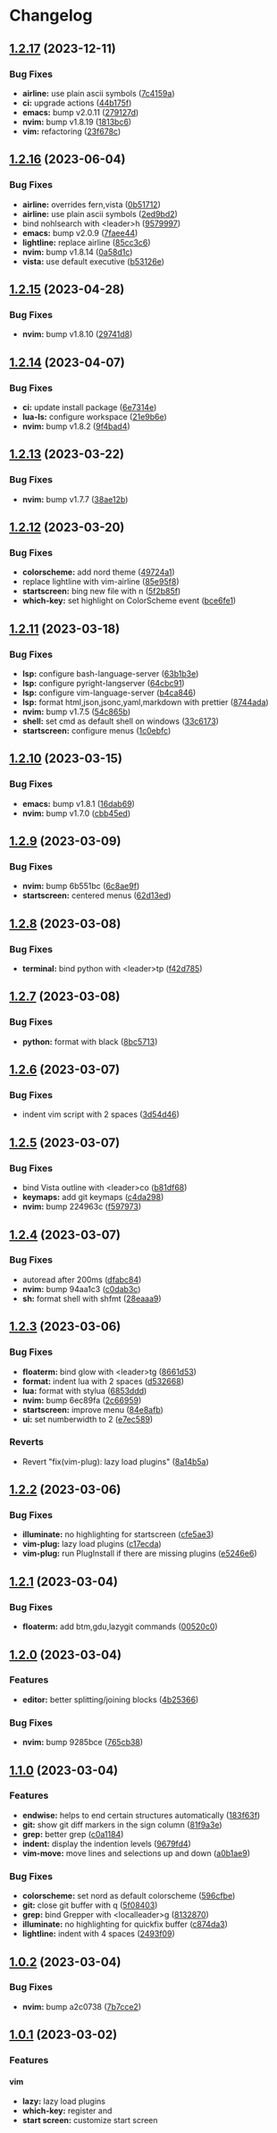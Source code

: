# Changelog

## [1.2.17](https://github.com/xuchengpeng/dotfiles/compare/v1.2.16...v1.2.17) (2023-12-11)


### Bug Fixes

* **airline:** use plain ascii symbols ([7c4159a](https://github.com/xuchengpeng/dotfiles/commit/7c4159af57df3f2fd24f072240ee42677cdb73d8))
* **ci:** upgrade actions ([44b175f](https://github.com/xuchengpeng/dotfiles/commit/44b175fa25af36bd46f933f75f46ce4c8d362d96))
* **emacs:** bump v2.0.11 ([279127d](https://github.com/xuchengpeng/dotfiles/commit/279127dbeb658c9e04aeb6a74b08507aabf05525))
* **nvim:** bump v1.8.19 ([1813bc6](https://github.com/xuchengpeng/dotfiles/commit/1813bc65508419d82da566497e47f6a0d9adc32e))
* **vim:** refactoring ([23f678c](https://github.com/xuchengpeng/dotfiles/commit/23f678c6c9db623a89cc894a4334b166e9f2e3ca))

## [1.2.16](https://github.com/xuchengpeng/dotfiles/compare/v1.2.15...v1.2.16) (2023-06-04)


### Bug Fixes

* **airline:** overrides fern,vista ([0b51712](https://github.com/xuchengpeng/dotfiles/commit/0b51712fd3d6b7cc7d73a366baaa1ce0e3dc13b8))
* **airline:** use plain ascii symbols ([2ed9bd2](https://github.com/xuchengpeng/dotfiles/commit/2ed9bd27e4a894eeca124260283c968d71da4ae5))
* bind nohlsearch with &lt;leader&gt;h ([9579997](https://github.com/xuchengpeng/dotfiles/commit/9579997853dd107efb34ecd77393133201211d6a))
* **emacs:** bump v2.0.9 ([7faee44](https://github.com/xuchengpeng/dotfiles/commit/7faee44f179a5d7ea94fae1f5304a5fcb1cfa1d3))
* **lightline:** replace airline ([85cc3c6](https://github.com/xuchengpeng/dotfiles/commit/85cc3c6343a7319df68a933a355b74c398cb0386))
* **nvim:** bump v1.8.14 ([0a58d1c](https://github.com/xuchengpeng/dotfiles/commit/0a58d1c9c89d5d40238d84d1dd877e5b3c203fd8))
* **vista:** use default executive ([b53126e](https://github.com/xuchengpeng/dotfiles/commit/b53126ed2a66a8009f93ce4391d502a3e3e780e3))

## [1.2.15](https://github.com/xuchengpeng/dotfiles/compare/v1.2.14...v1.2.15) (2023-04-28)


### Bug Fixes

* **nvim:** bump v1.8.10 ([29741d8](https://github.com/xuchengpeng/dotfiles/commit/29741d874cb7aa69af877b32bbd78c4b07502c8d))

## [1.2.14](https://github.com/xuchengpeng/dotfiles/compare/v1.2.13...v1.2.14) (2023-04-07)


### Bug Fixes

* **ci:** update install package ([6e7314e](https://github.com/xuchengpeng/dotfiles/commit/6e7314e09de5e8d1dd92f3d43480508e4ebd650a))
* **lua-ls:** configure workspace ([21e9b6e](https://github.com/xuchengpeng/dotfiles/commit/21e9b6e7261a2b11fda2f344cff57ac96fd75063))
* **nvim:** bump v1.8.2 ([9f4bad4](https://github.com/xuchengpeng/dotfiles/commit/9f4bad47c2222f0ab744e53ca3129a4d3196b99b))

## [1.2.13](https://github.com/xuchengpeng/dotfiles/compare/v1.2.12...v1.2.13) (2023-03-22)


### Bug Fixes

* **nvim:** bump v1.7.7 ([38ae12b](https://github.com/xuchengpeng/dotfiles/commit/38ae12b3af48bc7211c850bba9059c03e058831c))

## [1.2.12](https://github.com/xuchengpeng/dotfiles/compare/v1.2.11...v1.2.12) (2023-03-20)


### Bug Fixes

* **colorscheme:** add nord theme ([49724a1](https://github.com/xuchengpeng/dotfiles/commit/49724a1a62171defaf426e83e3024c10adbd9cb4))
* replace lightline with vim-airline ([85e95f8](https://github.com/xuchengpeng/dotfiles/commit/85e95f8804b7271299aa1f7369e2c4afb047dbe7))
* **startscreen:** bing new file with n ([5f2b85f](https://github.com/xuchengpeng/dotfiles/commit/5f2b85febb02088519f71d58f8fafe357df69460))
* **which-key:** set highlight on ColorScheme event ([bce6fe1](https://github.com/xuchengpeng/dotfiles/commit/bce6fe1818636b9b7fb4c0aa3485d7600545e180))

## [1.2.11](https://github.com/xuchengpeng/dotfiles/compare/v1.2.10...v1.2.11) (2023-03-18)


### Bug Fixes

* **lsp:** configure bash-language-server ([63b1b3e](https://github.com/xuchengpeng/dotfiles/commit/63b1b3e988ea5bb804016a37bfc471d7249bec69))
* **lsp:** configure pyright-langserver ([64cbc91](https://github.com/xuchengpeng/dotfiles/commit/64cbc9112c60a3ff9252d6e5ec96b5e85fdfdc41))
* **lsp:** configure vim-language-server ([b4ca846](https://github.com/xuchengpeng/dotfiles/commit/b4ca846753005d260d0dae7885c8d325c67b2432))
* **lsp:** format html,json,jsonc,yaml,markdown with prettier ([8744ada](https://github.com/xuchengpeng/dotfiles/commit/8744adac9b55f8ffa62e82680a00967bbae3c58f))
* **nvim:** bump v1.7.5 ([54c865b](https://github.com/xuchengpeng/dotfiles/commit/54c865bdb249aefbba90fb0b9f7cf7faf1ba1a17))
* **shell:** set cmd as default shell on windows ([33c6173](https://github.com/xuchengpeng/dotfiles/commit/33c617357719ed477b7eaf448267b2b5bc91a063))
* **startscreen:** configure menus ([1c0ebfc](https://github.com/xuchengpeng/dotfiles/commit/1c0ebfce076d2e3df49429f4bc9be3a031c1c915))

## [1.2.10](https://github.com/xuchengpeng/dotfiles/compare/v1.2.9...v1.2.10) (2023-03-15)


### Bug Fixes

* **emacs:** bump v1.8.1 ([16dab69](https://github.com/xuchengpeng/dotfiles/commit/16dab6964e34a076ade4f48e5ca1daebbdab3215))
* **nvim:** bump v1.7.0 ([cbb45ed](https://github.com/xuchengpeng/dotfiles/commit/cbb45edd57aabc1d8a67a9b13571b0794d2c767f))

## [1.2.9](https://github.com/xuchengpeng/dotfiles/compare/v1.2.8...v1.2.9) (2023-03-09)


### Bug Fixes

* **nvim:** bump 6b551bc ([6c8ae9f](https://github.com/xuchengpeng/dotfiles/commit/6c8ae9f86432d5568ba8d80a5ab24dca476ad865))
* **startscreen:** centered menus ([62d13ed](https://github.com/xuchengpeng/dotfiles/commit/62d13edb21fd4e3d271add6222e639324e1aa41f))

## [1.2.8](https://github.com/xuchengpeng/dotfiles/compare/v1.2.7...v1.2.8) (2023-03-08)


### Bug Fixes

* **terminal:** bind python with &lt;leader&gt;tp ([f42d785](https://github.com/xuchengpeng/dotfiles/commit/f42d785fa10a75c7de9c131b2190a678760323fd))

## [1.2.7](https://github.com/xuchengpeng/dotfiles/compare/v1.2.6...v1.2.7) (2023-03-08)


### Bug Fixes

* **python:** format with black ([8bc5713](https://github.com/xuchengpeng/dotfiles/commit/8bc5713423e23f9f0a90e7bfc4f235ab4a0cd2b5))

## [1.2.6](https://github.com/xuchengpeng/dotfiles/compare/v1.2.5...v1.2.6) (2023-03-07)


### Bug Fixes

* indent vim script with 2 spaces ([3d54d46](https://github.com/xuchengpeng/dotfiles/commit/3d54d463c0913b2cc570f75b92906dbd4b833f3f))

## [1.2.5](https://github.com/xuchengpeng/dotfiles/compare/v1.2.4...v1.2.5) (2023-03-07)


### Bug Fixes

* bind Vista outline with &lt;leader&gt;co ([b81df68](https://github.com/xuchengpeng/dotfiles/commit/b81df6863aaf556d0905a15e3ce975a753b4b191))
* **keymaps:** add git keymaps ([c4da298](https://github.com/xuchengpeng/dotfiles/commit/c4da29860a20ca70f85b55b2ab2b56d930760527))
* **nvim:** bump 224963c ([f597973](https://github.com/xuchengpeng/dotfiles/commit/f5979737ec8e93ef6342053d97612ddff7b9e804))

## [1.2.4](https://github.com/xuchengpeng/dotfiles/compare/v1.2.3...v1.2.4) (2023-03-07)


### Bug Fixes

* autoread after 200ms ([dfabc84](https://github.com/xuchengpeng/dotfiles/commit/dfabc841d0b8392270cb81d27c704219da3ae741))
* **nvim:** bump 94aa1c3 ([c0dab3c](https://github.com/xuchengpeng/dotfiles/commit/c0dab3c794bc71b8fbba2f497c81d7cd83f8d636))
* **sh:** format shell with shfmt ([28eaaa9](https://github.com/xuchengpeng/dotfiles/commit/28eaaa9241a07bb5af0ef8b7e21d9a9b42574aff))

## [1.2.3](https://github.com/xuchengpeng/dotfiles/compare/v1.2.2...v1.2.3) (2023-03-06)


### Bug Fixes

* **floaterm:** bind glow with &lt;leader&gt;tg ([8661d53](https://github.com/xuchengpeng/dotfiles/commit/8661d531e6a24b7e0f1b1cdaf8978944f34e8614))
* **format:** indent lua with 2 spaces ([d532668](https://github.com/xuchengpeng/dotfiles/commit/d5326681642a445432b1fd3709f7f6eb5f5ddead))
* **lua:** format with stylua ([6853ddd](https://github.com/xuchengpeng/dotfiles/commit/6853ddd60ae376f01d62d79c72ce48aae10d8693))
* **nvim:** bump 6ec89fa ([2c66959](https://github.com/xuchengpeng/dotfiles/commit/2c66959a1005937b3049e94599e2ef6570284a1b))
* **startscreen:** improve menu ([84e8afb](https://github.com/xuchengpeng/dotfiles/commit/84e8afb783dd3e5e414df16c53fa283af8028eac))
* **ui:** set numberwidth to 2 ([e7ec589](https://github.com/xuchengpeng/dotfiles/commit/e7ec589dbd8aa64d1ba81fdbbc4626ec57e874c3))


### Reverts

* Revert "fix(vim-plug): lazy load plugins" ([8a14b5a](https://github.com/xuchengpeng/dotfiles/commit/8a14b5a81d74e9aa7831971c876612ee0f4a1a59))

## [1.2.2](https://github.com/xuchengpeng/dotfiles/compare/v1.2.1...v1.2.2) (2023-03-06)


### Bug Fixes

* **illuminate:** no highlighting for startscreen ([cfe5ae3](https://github.com/xuchengpeng/dotfiles/commit/cfe5ae3de9041978f1bed7603d0092b629e7ad33))
* **vim-plug:** lazy load plugins ([c17ecda](https://github.com/xuchengpeng/dotfiles/commit/c17ecdab24756bfe63498d1ed479294a038e306e))
* **vim-plug:** run PlugInstall if there are missing plugins ([e5246e6](https://github.com/xuchengpeng/dotfiles/commit/e5246e6ccec46ac4f997e31f425fbacc5cec8952))

## [1.2.1](https://github.com/xuchengpeng/dotfiles/compare/v1.2.0...v1.2.1) (2023-03-04)


### Bug Fixes

* **floaterm:** add btm,gdu,lazygit commands ([00520c0](https://github.com/xuchengpeng/dotfiles/commit/00520c0ab39d52aba0d32e9e328ed5803fbf4b98))

## [1.2.0](https://github.com/xuchengpeng/dotfiles/compare/v1.1.0...v1.2.0) (2023-03-04)


### Features

* **editor:** better splitting/joining blocks ([4b25366](https://github.com/xuchengpeng/dotfiles/commit/4b25366295af6adfe2c8538ac39ffedc3c716629))


### Bug Fixes

* **nvim:** bump 9285bce ([765cb38](https://github.com/xuchengpeng/dotfiles/commit/765cb38009c4195347fe5bdbf4d3c69f98e1c22d))

## [1.1.0](https://github.com/xuchengpeng/dotfiles/compare/v1.0.2...v1.1.0) (2023-03-04)


### Features

* **endwise:** helps to end certain structures automatically ([183f63f](https://github.com/xuchengpeng/dotfiles/commit/183f63f6dd38497a1f203d1a236947e4824a872a))
* **git:** show git diff markers in the sign column ([81f9a3e](https://github.com/xuchengpeng/dotfiles/commit/81f9a3e3cb3e23c8c4077781497e9eefa4e981df))
* **grep:** better grep ([c0a1184](https://github.com/xuchengpeng/dotfiles/commit/c0a1184067ff3c52a08d975313db19de7044c94e))
* **indent:** display the indention levels ([9679fd4](https://github.com/xuchengpeng/dotfiles/commit/9679fd49534a7407ffa18cbb59c43d356a989c5e))
* **vim-move:** move lines and selections up and down ([a0b1ae9](https://github.com/xuchengpeng/dotfiles/commit/a0b1ae9e1905c11f8bf4e72a1b43d3c779e6c656))


### Bug Fixes

* **colorscheme:** set nord as default colorscheme ([596cfbe](https://github.com/xuchengpeng/dotfiles/commit/596cfbec95ba57ef2a5b918e9f7c8614324e5975))
* **git:** close git buffer with q ([5f08403](https://github.com/xuchengpeng/dotfiles/commit/5f084030fcb5da78c9b79397a5cfd5677dfcc424))
* **grep:** bind Grepper with &lt;localleader&gt;g ([8132870](https://github.com/xuchengpeng/dotfiles/commit/8132870c45e5910f8d6ce113bc9d13420ea0e263))
* **illuminate:** no highlighting for quickfix buffer ([c874da3](https://github.com/xuchengpeng/dotfiles/commit/c874da3ca085d1a59139a92f702c6a364af90b38))
* **lightline:** indent with 4 spaces ([2493f09](https://github.com/xuchengpeng/dotfiles/commit/2493f0942d32d439eb7c1887fc04ce0d72a3f3aa))

## [1.0.2](https://github.com/xuchengpeng/dotfiles/compare/v1.0.1...v1.0.2) (2023-03-04)


### Bug Fixes

* **nvim:** bump a2c0738 ([7b7cce2](https://github.com/xuchengpeng/dotfiles/commit/7b7cce2abf64e88f5832b04f5791bcfe4205b583))

## [1.0.1](https://github.com/xuchengpeng/nvim/compare/v1.0.0...v1.1.1) (2023-03-02)


### Features

#### vim

* **lazy:** lazy load plugins
* **which-key:** register <leader> and <localleader>
* **start screen:** customize start screen
